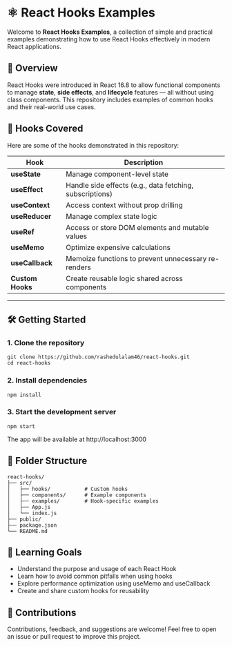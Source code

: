 # ⚛️ React Hooks Examples

Welcome to **React Hooks Examples**, a collection of simple and practical examples demonstrating how to use React Hooks effectively in modern React applications.



## 🚀 Overview

React Hooks were introduced in React 16.8 to allow functional components to manage **state**, **side effects**, and **lifecycle** features — all without using class components. This repository includes examples of common hooks and their real-world use cases.


## 🧩 Hooks Covered

Here are some of the hooks demonstrated in this repository:

| Hook | Description |
|------|--------------|
| **useState** | Manage component-level state |
| **useEffect** | Handle side effects (e.g., data fetching, subscriptions) |
| **useContext** | Access context without prop drilling |
| **useReducer** | Manage complex state logic |
| **useRef** | Access or store DOM elements and mutable values |
| **useMemo** | Optimize expensive calculations |
| **useCallback** | Memoize functions to prevent unnecessary re-renders |
| **Custom Hooks** | Create reusable logic shared across components |

---

## 🛠️ Getting Started

### 1. Clone the repository
```
git clone https://github.com/rashedulalam46/react-hooks.git
cd react-hooks
```
### 2. Install dependencies
```   
npm install
```

### 3. Start the development server
```
npm start
```    

The app will be available at http://localhost:3000

## 📁 Folder Structure
```   
react-hooks/
├── src/
│   ├── hooks/           # Custom hooks
│   ├── components/      # Example components
│   ├── examples/        # Hook-specific examples
│   ├── App.js
│   └── index.js
├── public/
├── package.json
└── README.md
```   
## 🧠 Learning Goals
- Understand the purpose and usage of each React Hook
- Learn how to avoid common pitfalls when using hooks
- Explore performance optimization using useMemo and useCallback
- Create and share custom hooks for reusability

## 🌟 Contributions

Contributions, feedback, and suggestions are welcome!
Feel free to open an issue or pull request to improve this project.

